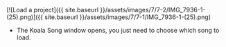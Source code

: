 ---
---

[![Load a project]({{ site.baseurl }}/assets/images/7/7-2/IMG_7936-1-(25).png)]({{
site.baseurl }}/assets/images/7/7-1/IMG_7936-1-(25).png)

- The Koala Song window opens, you just need to choose which song to load.
